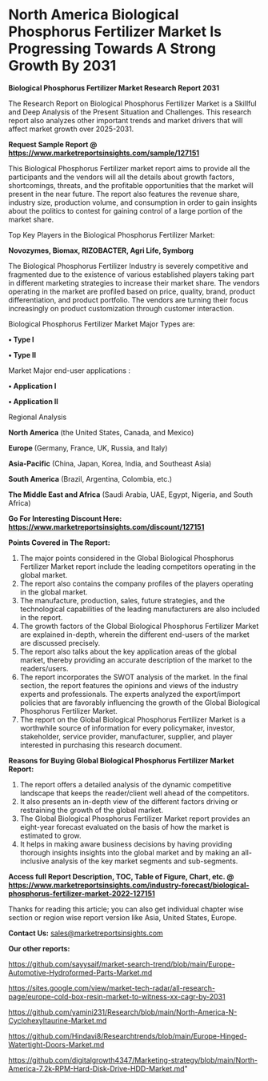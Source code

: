 # North America Biological Phosphorus Fertilizer Market Is Progressing Towards A Strong Growth By 2031

<strong>Biological Phosphorus Fertilizer Market Research Report 2031</strong>

The Research Report on Biological Phosphorus Fertilizer Market is a Skillful and Deep Analysis of the Present Situation and Challenges. This research report also analyzes other important trends and market drivers that will affect market growth over 2025-2031.

<strong>Request Sample Report @ <a href=https://www.marketreportsinsights.com/sample/127151>https://www.marketreportsinsights.com/sample/127151</a></strong>

This Biological Phosphorus Fertilizer market report aims to provide all the participants and the vendors will all the details about growth factors, shortcomings, threats, and the profitable opportunities that the market will present in the near future. The report also features the revenue share, industry size, production volume, and consumption in order to gain insights about the politics to contest for gaining control of a large portion of the market share.

Top Key Players in the Biological Phosphorus Fertilizer Market:

<strong>Novozymes, Biomax, RIZOBACTER, Agri Life, Symborg</strong>

The Biological Phosphorus Fertilizer Industry is severely competitive and fragmented due to the existence of various established players taking part in different marketing strategies to increase their market share. The vendors operating in the market are profiled based on price, quality, brand, product differentiation, and product portfolio. The vendors are turning their focus increasingly on product customization through customer interaction.

Biological Phosphorus Fertilizer Market Major Types are:

<strong>• Type I

• Type II</strong>

Market Major end-user applications :

<strong>• Application I

• Application II</strong>

Regional Analysis

</u><strong><b>North America</b></strong> (the United States, Canada, and Mexico)

<strong><b>Europe </b></strong>(Germany, France, UK, Russia, and Italy)

<strong><b>Asia-Pacific</b></strong> (China, Japan, Korea, India, and Southeast Asia)

<strong><b>South America</b></strong> (Brazil, Argentina, Colombia, etc.)

<strong><b>The Middle East and Africa</b></strong> (Saudi Arabia, UAE, Egypt, Nigeria, and South Africa)

<strong>Go For Interesting Discount Here: <a href=https://www.marketreportsinsights.com/discount/127151>https://www.marketreportsinsights.com/discount/127151</a></strong>

<strong>Points Covered in The Report:</strong>
<ol>
  <li>The major points considered in the Global Biological Phosphorus Fertilizer Market report include the leading competitors operating in the global market.</li>
  <li>The report also contains the company profiles of the players operating in the global market.</li>
  <li>The manufacture, production, sales, future strategies, and the technological capabilities of the leading manufacturers are also included in the report.</li>
  <li>The growth factors of the Global Biological Phosphorus Fertilizer Market are explained in-depth, wherein the different end-users of the market are discussed precisely.</li>
  <li>The report also talks about the key application areas of the global market, thereby providing an accurate description of the market to the readers/users.</li>
  <li>The report incorporates the SWOT analysis of the market. In the final section, the report features the opinions and views of the industry experts and professionals. The experts analyzed the export/import policies that are favorably influencing the growth of the Global Biological Phosphorus Fertilizer Market.</li>
  <li>The report on the Global Biological Phosphorus Fertilizer Market is a worthwhile source of information for every policymaker, investor, stakeholder, service provider, manufacturer, supplier, and player interested in purchasing this research document.</li>
</ol>
<strong>Reasons for Buying Global Biological Phosphorus Fertilizer Market Report:</strong>

<ol>
  <li>The report offers a detailed analysis of the dynamic competitive landscape that keeps the reader/client well ahead of the competitors.</li>
  <li>It also presents an in-depth view of the different factors driving or restraining the growth of the global market.</li>
  <li>The Global Biological Phosphorus Fertilizer Market report provides an eight-year forecast evaluated on the basis of how the market is estimated to grow.</li>
  <li>It helps in making aware business decisions by having providing thorough insights insights into the global market and by making an all-inclusive analysis of the key market segments and sub-segments.</li>
</ol>
<strong>Access full Report Description, TOC, Table of Figure, Chart, etc. @ <a href=https://www.marketreportsinsights.com/industry-forecast/biological-phosphorus-fertilizer-market-2022-127151>https://www.marketreportsinsights.com/industry-forecast/biological-phosphorus-fertilizer-market-2022-127151</a></strong>


Thanks for reading this article; you can also get individual chapter wise section or region wise report version like Asia, United States, Europe.

<strong>Contact Us:</strong>
sales@marketreportsinsights.com

<strong>Our other reports:</strong>

<a href=https://github.com/sayysaif/market-search-trend/blob/main/Europe-Automotive-Hydroformed-Parts-Market.md>https://github.com/sayysaif/market-search-trend/blob/main/Europe-Automotive-Hydroformed-Parts-Market.md</a>

<a href=https://sites.google.com/view/market-tech-radar/all-research-page/europe-cold-box-resin-market-to-witness-xx-cagr-by-2031>https://sites.google.com/view/market-tech-radar/all-research-page/europe-cold-box-resin-market-to-witness-xx-cagr-by-2031</a>

<a href=https://github.com/yamini231/Research/blob/main/North-America-N-Cyclohexyltaurine-Market.md>https://github.com/yamini231/Research/blob/main/North-America-N-Cyclohexyltaurine-Market.md</a>

<a href=https://github.com/Hindavi8/Researchtrends/blob/main/Europe-Hinged-Watertight-Doors-Market.md>https://github.com/Hindavi8/Researchtrends/blob/main/Europe-Hinged-Watertight-Doors-Market.md</a>

<a href=https://github.com/digitalgrowth4347/Marketing-strategy/blob/main/North-America-7.2k-RPM-Hard-Disk-Drive-HDD-Market.md>https://github.com/digitalgrowth4347/Marketing-strategy/blob/main/North-America-7.2k-RPM-Hard-Disk-Drive-HDD-Market.md</a>"
